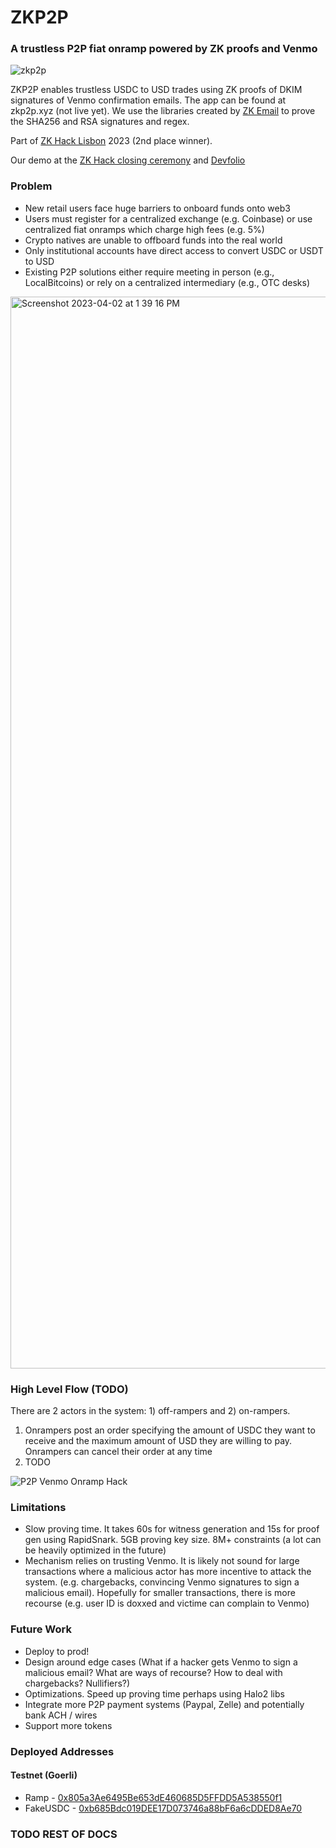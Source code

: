 # ZKP2P

### A trustless P2P fiat onramp powered by ZK proofs and Venmo

![zkp2p](https://user-images.githubusercontent.com/6797244/229355494-3f9fd4aa-76a2-4219-b294-88e356e43345.jpeg)

ZKP2P enables trustless USDC to USD trades using ZK proofs of DKIM signatures of Venmo confirmation emails. The app can be found at zkp2p.xyz (not live yet). We use the libraries created by [ZK Email](https://github.com/zkemail/zk-email-verify/) to prove the SHA256 and RSA signatures and regex.

Part of [ZK Hack Lisbon](https://www.zklisbon.com/) 2023 (2nd place winner).

Our demo at the [ZK Hack closing ceremony](https://www.youtube.com/watch?v=GjxNsZ-Gg-Q) and [Devfolio](https://devfolio.co/projects/zkpp-23ef)

### Problem
- New retail users face huge barriers to onboard funds onto web3
- Users must register for a centralized exchange (e.g. Coinbase) or use centralized fiat onramps which charge high fees (e.g. 5%)
- Crypto natives are unable to offboard funds into the real world
- Only institutional accounts have direct access to convert USDC or USDT to USD
- Existing P2P solutions either require meeting in person (e.g., LocalBitcoins) or rely on a centralized intermediary (e.g., OTC desks)

<img width="1715" alt="Screenshot 2023-04-02 at 1 39 16 PM" src="https://user-images.githubusercontent.com/6797244/229353330-7dfec078-0a13-49be-9d89-be06bc79e77d.png">

### High Level Flow (TODO)

There are 2 actors in the system: 1) off-rampers and 2) on-rampers.

1. Onrampers post an order specifying the amount of USDC they want to receive and the maximum amount of USD they are willing to pay. Onrampers can cancel their order at any time
2. TODO


![P2P Venmo Onramp Hack](https://user-images.githubusercontent.com/73331595/229766067-a5091196-5e18-4be5-af61-ba9d505cfebf.png)

### Limitations
- Slow proving time. It takes 60s for witness generation and 15s for proof gen using RapidSnark. 5GB proving key size. 8M+ constraints (a lot can be heavily optimized in the future)
- Mechanism relies on trusting Venmo. It is likely not sound for large transactions where a malicious actor has more incentive to attack the system. (e.g. chargebacks, convincing Venmo signatures to sign a malicious email). Hopefully for smaller transactions, there is more recourse (e.g. user ID is doxxed and victime can complain to Venmo)

### Future Work
- Deploy to prod!
- Design around edge cases (What if a hacker gets Venmo to sign a malicious email? What are ways of recourse? How to deal with chargebacks? Nullifiers?)
- Optimizations. Speed up proving time perhaps using Halo2 libs
- Integrate more P2P payment systems (Paypal, Zelle) and potentially bank ACH / wires
- Support more tokens

### Deployed Addresses

#### Testnet (Goerli)
* Ramp - [0x805a3Ae6495Be653dE460685D5FFDD5A538550f1](https://goerli.etherscan.io/address/0x805a3Ae6495Be653dE460685D5FFDD5A538550f1)
* FakeUSDC - [0xb685Bdc019DEE17D073746a88bF6a6cDDED8Ae70](https://goerli.etherscan.io/address/0xb685Bdc019DEE17D073746a88bF6a6cDDED8Ae70)


### TODO REST OF DOCS
